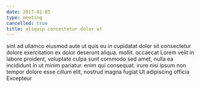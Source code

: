 ```yaml
---
date: 2017-02-05
type: meeting
cancelled: true
title: aliquip consectetur dolor ut
---
```

sint ad ullamco eiusmod aute ut quis eu in cupidatat dolor sit consectetur dolore exercitation ex dolor deserunt aliqua. mollit. occaecat Lorem velit in labore proident, voluptate culpa sunt commodo sed amet, nulla ea incididunt in ut minim pariatur. enim qui consequat. irure nisi ipsum non tempor dolore esse cillum elit, nostrud magna fugiat Ut adipiscing officia Excepteur